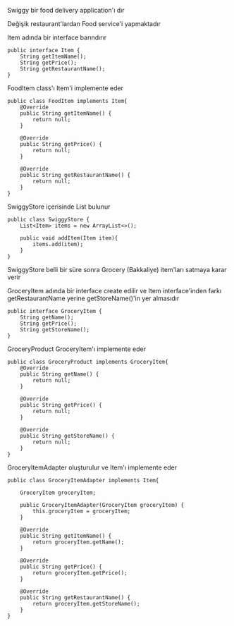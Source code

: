 Swiggy bir food delivery application'ı dır

Değişik restaurant'lardan Food service'i yapmaktadır

Item adında bir interface barındırır

```
public interface Item {
    String getItemName();
    String getPrice();
    String getRestaurantName();
}
```

FoodItem class'ı Item'i implemente eder

```
public class FoodItem implements Item{
    @Override
    public String getItemName() {
        return null;
    }

    @Override
    public String getPrice() {
        return null;
    }

    @Override
    public String getRestaurantName() {
        return null;
    }
}
```

SwiggyStore içerisinde List<Item> bulunur

```
public class SwiggyStore {
    List<Item> items = new ArrayList<>();

    public void addItem(Item item){
        items.add(item);
    }
}
```

SwiggyStore belli bir süre sonra Grocery (Bakkaliye) item'ları satmaya karar verir

GroceryItem adında bir interface create edilir ve Item interface'inden farkı getRestaurantName yerine getStoreName()'in
yer almasıdır

```
public interface GroceryItem {
    String getName();
    String getPrice();
    String getStoreName();
}
```

GroceryProduct GroceryItem'ı implemente eder

```
public class GroceryProduct implements GroceryItem{
    @Override
    public String getName() {
        return null;
    }

    @Override
    public String getPrice() {
        return null;
    }

    @Override
    public String getStoreName() {
        return null;
    }
}
```

GroceryItemAdapter oluşturulur ve Item'ı implemente eder

```
public class GroceryItemAdapter implements Item{

    GroceryItem groceryItem;

    public GroceryItemAdapter(GroceryItem groceryItem) {
        this.groceryItem = groceryItem;
    }

    @Override
    public String getItemName() {
        return groceryItem.getName();
    }

    @Override
    public String getPrice() {
        return groceryItem.getPrice();
    }

    @Override
    public String getRestaurantName() {
        return groceryItem.getStoreName();
    }
}
```






